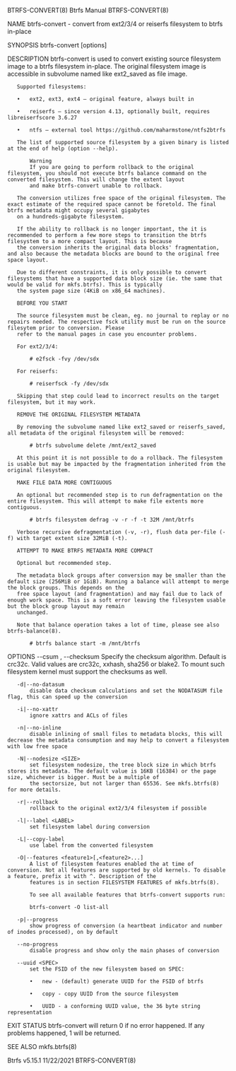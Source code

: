 BTRFS-CONVERT(8)                                                                       Btrfs Manual                                                                       BTRFS-CONVERT(8)

NAME
       btrfs-convert - convert from ext2/3/4 or reiserfs filesystem to btrfs in-place

SYNOPSIS
       btrfs-convert [options] <device>

DESCRIPTION
       btrfs-convert is used to convert existing source filesystem image to a btrfs filesystem in-place. The original filesystem image is accessible in subvolume named like ext2_saved as
       file image.

       Supported filesystems:

       •   ext2, ext3, ext4 — original feature, always built in

       •   reiserfs — since version 4.13, optionally built, requires libreiserfscore 3.6.27

       •   ntfs — external tool https://github.com/maharmstone/ntfs2btrfs

       The list of supported source filesystem by a given binary is listed at the end of help (option --help).

           Warning
           If you are going to perform rollback to the original filesystem, you should not execute btrfs balance command on the converted filesystem. This will change the extent layout
           and make btrfs-convert unable to rollback.

       The conversion utilizes free space of the original filesystem. The exact estimate of the required space cannot be foretold. The final btrfs metadata might occupy several gigabytes
       on a hundreds-gigabyte filesystem.

       If the ability to rollback is no longer important, the it is recommended to perform a few more steps to transition the btrfs filesystem to a more compact layout. This is because
       the conversion inherits the original data blocks' fragmentation, and also because the metadata blocks are bound to the original free space layout.

       Due to different constraints, it is only possible to convert filesystems that have a supported data block size (ie. the same that would be valid for mkfs.btrfs). This is typically
       the system page size (4KiB on x86_64 machines).

       BEFORE YOU START

       The source filesystem must be clean, eg. no journal to replay or no repairs needed. The respective fsck utility must be run on the source filesytem prior to conversion. Please
       refer to the manual pages in case you encounter problems.

       For ext2/3/4:

           # e2fsck -fvy /dev/sdx

       For reiserfs:

           # reiserfsck -fy /dev/sdx

       Skipping that step could lead to incorrect results on the target filesystem, but it may work.

       REMOVE THE ORIGINAL FILESYSTEM METADATA

       By removing the subvolume named like ext2_saved or reiserfs_saved, all metadata of the original filesystem will be removed:

           # btrfs subvolume delete /mnt/ext2_saved

       At this point it is not possible to do a rollback. The filesystem is usable but may be impacted by the fragmentation inherited from the original filesystem.

       MAKE FILE DATA MORE CONTIGUOUS

       An optional but recommended step is to run defragmentation on the entire filesystem. This will attempt to make file extents more contiguous.

           # btrfs filesystem defrag -v -r -f -t 32M /mnt/btrfs

       Verbose recursive defragmentation (-v, -r), flush data per-file (-f) with target extent size 32MiB (-t).

       ATTEMPT TO MAKE BTRFS METADATA MORE COMPACT

       Optional but recommended step.

       The metadata block groups after conversion may be smaller than the default size (256MiB or 1GiB). Running a balance will attempt to merge the block groups. This depends on the
       free space layout (and fragmentation) and may fail due to lack of enough work space. This is a soft error leaving the filesystem usable but the block group layout may remain
       unchanged.

       Note that balance operation takes a lot of time, please see also btrfs-balance(8).

           # btrfs balance start -m /mnt/btrfs

OPTIONS
       --csum <type>, --checksum <type>
           Specify the checksum algorithm. Default is crc32c. Valid values are crc32c, xxhash, sha256 or blake2. To mount such filesystem kernel must support the checksums as well.

       -d|--no-datasum
           disable data checksum calculations and set the NODATASUM file flag, this can speed up the conversion

       -i|--no-xattr
           ignore xattrs and ACLs of files

       -n|--no-inline
           disable inlining of small files to metadata blocks, this will decrease the metadata consumption and may help to convert a filesystem with low free space

       -N|--nodesize <SIZE>
           set filesystem nodesize, the tree block size in which btrfs stores its metadata. The default value is 16KB (16384) or the page size, whichever is bigger. Must be a multiple of
           the sectorsize, but not larger than 65536. See mkfs.btrfs(8) for more details.

       -r|--rollback
           rollback to the original ext2/3/4 filesystem if possible

       -l|--label <LABEL>
           set filesystem label during conversion

       -L|--copy-label
           use label from the converted filesystem

       -O|--features <feature1>[,<feature2>...]
           A list of filesystem features enabled the at time of conversion. Not all features are supported by old kernels. To disable a feature, prefix it with ^. Description of the
           features is in section FILESYSTEM FEATURES of mkfs.btrfs(8).

           To see all available features that btrfs-convert supports run:

           btrfs-convert -O list-all

       -p|--progress
           show progress of conversion (a heartbeat indicator and number of inodes processed), on by default

       --no-progress
           disable progress and show only the main phases of conversion

       --uuid <SPEC>
           set the FSID of the new filesystem based on SPEC:

           •   new - (default) generate UUID for the FSID of btrfs

           •   copy - copy UUID from the source filesystem

           •   UUID - a conforming UUID value, the 36 byte string representation

EXIT STATUS
       btrfs-convert will return 0 if no error happened. If any problems happened, 1 will be returned.

SEE ALSO
       mkfs.btrfs(8)

Btrfs v5.15.1                                                                           11/22/2021                                                                        BTRFS-CONVERT(8)

